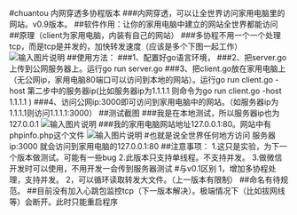 #chuantou 内网穿透多协程版本
###内网穿透，可以让全世界访问家用电脑里的网站。v0.9版本。
##软件作用：让你的家用电脑中建立的网站全世界都能访问
##原理（client为家用电脑，内装有自己的网站）
###多协程不用一个一个处理tcp，而是tcp是并发的，加快转发速度（应该是多个下图一起工作）
![输入图片说明](http://git.oschina.net/uploads/images/2017/0313/235933_fd3a3ee6_891703.png "在这里输入图片标题")
##使用方法：
###1、配置好go语言环境，
###2、把server.go上传到公网服务器上。运行go run server.go
###3、把client.go放在家用电脑上（无公网ip，家用电脑80端口可以访问到本地的网站）。运行go run client.go -host 第二步中的服务器ip(比如服务器ip为1.1.1.1 则命令为go run client.go -host 1.1.1.1 )
###4、访问公网ip:3000即可访问到家用电脑中的网站。（如服务器ip为1.1.1.1则访问1.1.1.1:3000）
##测试截图
###我是在本地测试，所以服务器ip也为127.0.0.1
![输入图片说明](http://git.oschina.net/uploads/images/2017/0314/000649_d5039279_891703.png "在这里输入图片标题")
###我的家用电脑网站地址127.0.0.1:80。网站中有phpinfo.php这个文件
![输入图片说明](http://git.oschina.net/uploads/images/2017/0314/000659_42fc2a04_891703.png "在这里输入图片标题")
#也就是说全世界任何地方访问 服务器ip:3000 就会访问到家用电脑的127.0.0.1:80
##注意事项：
1.这只是实验，为下一个版本做测试。可能有一些bug
2.此版本只支持单线程。不支持并发。
3.做微信开发时可以使用，不用开发一会传到服务器测试
#与v0.1区别
1，增加多协程处理，支持并发。
2，可以循环读取转发大文件。（上一版本有限制）
##命名有待规范。
##目前没有加入心跳包监控tcp（下一版本解决）。极端情况下（比如拔网线等）会断开。此时只能重启程序
